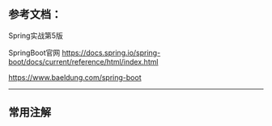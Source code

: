 ## 参考文档：

Spring实战第5版

SpringBoot官网  https://docs.spring.io/spring-boot/docs/current/reference/html/index.html

https://www.baeldung.com/spring-boot

---

## 常用注解


